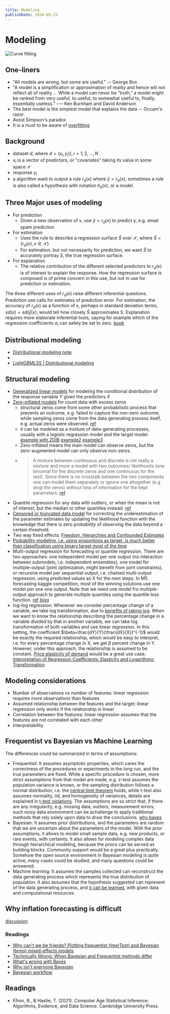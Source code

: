 ```yaml
---
title: Modeling
publishDate: 2024-09-23
---
```


# Modeling

![Curve fitting](./images/curve_fitting.png)

## One-liners

- "All models are wrong, but some are useful." -- George Box
- "A model is a simplification or approximation of reality and hence will not reflect all of reality … While a model can never be "truth," a model might be ranked from very useful, to useful, to somewhat useful to, finally, essentially useless." -— Ken Burnham and David Anderson
- The best model is the simplest model that explains the data -- Occam's razor
- Avoid Simpson's paradox
- It is a must to be aware of [overfitting](regularization.md)

## Background

- dataset $d$, where $d = {(x_i, y_i)), i=1,2,...,N}$
- $x_i$ is a vector of predictors, or "covariates" taking its value in some space $\mathcal{X}$
- response $y_i$
- a algorithm want to output a rule $r_d(x)$ where $\hat{y} = r_d(x)$, sometimes a rule is also called a hypothesis with notation $h_d(x)$, or a model.

## Three Major uses of modeling

- For prediction
  - Given a new observation of x, use $\hat{y} = r_d(x)$ to predict y, e.g. email spam prediction
- For estimation
  - Uses the rule to describe a regression surface $\hat{S}$ over $\mathcal{X}$, where $\hat{S} = \{r_d(x), x\in \mathcal{X}\}$
  - For estimation, but not necessarily for prediction, we want $\hat{S}$ to accurately portray S, the true regression surface.
- For explanation
  - The relative contribution of the different selected predictors to $r_d(x)$ is of interest to explain the response. How the regression surface is composed is of prime concern in this use, but not in use for prediction or estimation.

The three different uses of $r_d(x)$ raise different inferential questions. Prediction use calls for estimates of prediction error. For estimation, the accuracy of $r_d(x)$ as a function of x, perhaps in standard deviation terms, $sd(x) = sd(\hat{y}|x)$, would tell how closely $\hat{S}$ approximates S. Explanation requires more elaborate inferential tools, saying for example which of the regression coefficients $\alpha_i$ can safely be set to zero. [book](https://www.amazon.com/Computer-Age-Statistical-Inference-Mathematical/dp/1107149894)

## Distributional modeling

- [Distributional modeling note](distributions.md#popular-choice-of-modeling)
-
- [LightGBMLSS | Distributional modeling](https://statmixedml.github.io/LightGBMLSS/dgbm/)

## Structural modeling

- [Generalized linear models](generalized-linear-models.md) for modeling the conditional distribution of the response variable $Y$ given the predictors $X$
- [Zero-inflated models](https://discourse.pymc.io/t/modeling-zero-inflation-on-continuous-outcome/6792/4) for count data with excess zeros
  - structural zeros come from some other probabilistic process that prevents an outcome, e.g. failed to capture the non-zero outcome, while sampling zeros come from the data generating process itself, e.g. actual zeros were observed. [ref](https://biol609.github.io/lectures/13_zinfl.html)
  - it can be modeled as a mixture of data-generating processes, usually with a logistic regression model and the target model. [example with ZOIB](https://www.andrewheiss.com/blog/2021/11/08/beta-regression-guide/#zero-inflated-beta-regression-bayesian-style) [example2](https://biol609.github.io/lectures/13_zinfl.html#61_Zero_Inflation,_augmentation,_hurdles,_and_more) [example3](https://juanitorduz.github.io/zi_tsb_numpyro/)
  - Zero-inflated means the main model can observe zeros, but the zero-augmented model can only observe non-zeros.
  - > A mixture between continuous and discrete is not really a mixture and more a model with two outcomes/ likelihoods (one binomial for the discrete zeros and one continuous for the rest). Since there is no crosstalk between the two components one can model them separately or ignore one altogether (e.g drop the zeros) without loss of information for the kept parameters. [ref](https://discourse.pymc.io/t/zero-inflated-normal/6857/4)
- Quantile regression for any data with outliers, or when the mean is not of interest, but the median or other quantiles instead. [ref](http://www.econ.uiuc.edu/~roger/research/rq/QRJEP.pdf)
- [Censored or truncated data model](censored-data.md) for correcting the underestimation of the parameter estimates by updating the likelihood function with the knowledge that there is zero probability of observing the data beyond a certain threshold.
- Two way fixed effects: [Freedom, Hierarchies and Confounded Estimates](https://nathanielf.github.io/posts/post-with-code/multilevel_confounding/multilevel_models.html#architectures-and-free-parameters)
- [Probability modeling, i.e. using proportions as target, is much better than classification using binary target most of the time](classification.md#modeling-binary-data-or-proportions)
- Multi-output regression for forecasting or quantile regression. There are two approaches: one independent model per one output (no interaction between submodels, i.e. independent ensembles), one model for multiple-output (joint optimization, might benefit from joint constraints), or recursive model per sequential output, i.e. chained multi-output regression, using predicted values as X for the next steps. In M5 forecasting kaggle competition, most of the winning solutions use one model per one one output. Note that we need one model fro multiple-output approach to generate multiple quantiles using the quantile loss function. [ref](https://medium.com/@joachimiak.krzysztof/multi-output-regression-with-gradient-boosting-machines-39c925b5a1d4) [blog](https://machinelearningmastery.com/multi-output-regression-models-with-python/)
- log-log regression: Whenever we consider percentage change of a variable, we take log transformation, due to [benefits of taking log](feature-engineering.md#common-techniques). When we want to know the relationship describing the percentage change in a variable divided by that in another variable, we can take log transformation of both variables and use linear regression. In this setting, the coefficient $\beta=\frac{dY}{Y}(\frac{dX}{X})^{-1}$ would be exactly the required relationship, which would be easy to interpret, i.e. for every percentage change in X, we get $\beta$ percent change in Y. However, under this approach, the relationship is assumed to be constant. [Price elasticity of demand](pricing.md#price-elasticity-of-demand) would be a great use case. [Interpretation of Regression Coefficients: Elasticity and Logarithmic Transformation](https://openstax.org/books/introductory-business-statistics-2e/pages/13-5-interpretation-of-regression-coefficients-elasticity-and-logarithmic-transformation)

## Modeling considerations

- Number of observations vs number of features: linear regression requires more observations than features
- Assumed relationship between the features and the target: linear regression only works if the relationship is linear
- Correlation between the features: linear regression assumes that the features are not correlated with each other
- Interpretability

## Frequentist vs Bayesian vs Machine Learning

The differences could be summarized in terms of assumptions:

- Frequentist: It assumes asymptotic properties, which cares the correctness of the procedures or experiments in the long run, and the true parameters are fixed. While a specific procedure is chosen, more strict assumptions from that model are made, e.g. z-test assumes the population variance is known, or the sampling distribution follows a normal distribution, i.e. the [central limit theorem](central-limit-theorem.md) holds, while t-test also assumes normality, iid, and homogeneity of variances, details are explained in [t-test violations](https://www.quality-control-plan.com/StatGuide/ttest_unpaired_ass_viol.htm). The assumptions are so strict that, if there are any irregularity, e.g. missing data, outliers, measurement errors, such noisy data environment can be achallenge to apply traditional methods that rely solely upon data to draw the conclusions. [why bayes](https://www.pymc-labs.com/blog-posts/pymc-marketing-a-bayesian-approach-to-marketing-data-science/#why-bayesian)
- Bayesian: It assumes prior distributions, and the parameters are random that we are uncertain about the parameters of the model. With the prior assumptions, it allows to model small sample data, e.g. new products, or rare events, with certainty. It also allows for modeling complex data through hierarchical modeling, because the priors can be served as building blocks. Community support would be a great plus practically. Somehow the open source environment in Bayesian modeling is quite active, many cases could be studied, and many questions could be answered.
- Machine learning: It assumes the samples collected can reconstruct the data generating process which represents the true distribution of population. It also assumes that the hypothesis suggested can represent of the data generating process, and [it can be learned](bias-and-variance-tradeoff.md#if-neural-networks-are-so-flexible-why-they-dont-always-work), with given data and computational resources.

## Why inflation forecasting is difficult

[discussion](https://www.reddit.com/r/datascience/comments/1gmijk9/need_some_help_with_inflation_forecasting/)

### Readings

- [Why can't we be friends? Plotting frequentist (lmerTest) and Bayesian (brms) mixed-effects models](https://pablobernabeu.github.io/2022/why-can-t-we-be-friends-plotting-frequentist-lmertest-and-bayesian-brms-mixed-effects-models/)
- [Technically Wrong: When Bayesian and Frequentist methods differ](https://www.countbayesie.com/blog/2021/4/27/technically-wrong-when-bayesian-and-frequentist-methods-differ)
- [What's wrong with Bayes](https://statmodeling.stat.columbia.edu/2019/12/03/whats-wrong-with-bayes/)
- [Why isn't everyone Bayesian](https://www2.stat.duke.edu/courses/Spring09/sta122/Readings/EfronWhyEveryone.pdf)
- [Bayesian workflow](https://arxiv.org/pdf/2011.01808)

## Readings

- Efron, B., & Hastie, T. (2021). Computer Age Statistical Inference: Algorithms, Evidence, and Data Science. Cambridge University Press.
